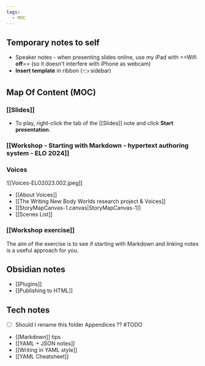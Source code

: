 ```yaml
---
tags:
  - MOC
---
```

## Temporary notes to self

- Speaker notes - when presenting slides online, use my iPad with ==Wifi **off**== (so it doesn't interfere with iPhone as webcam)
- **Insert template** in ribbon (👈 sidebar) 

## Map Of Content (MOC)

### [[Slides]]
- To play, right-click the tab of the [[Slides]] note and click **Start presentation**.

### [[Workshop - Starting with Markdown - hypertext authoring system - ELO 2024]]

### Voices

![[Voices-ELO2023.002.jpeg]]

- [[About Voices]]
- [[The Writing New Body Worlds research project & Voices]]
- [[StoryMapCanvas-1.canvas|StoryMapCanvas-1]]
- [[Scenes List]]

### [[Workshop exercise]]

The aim of the exercise is to see if starting with Markdown and linking notes is a useful approach for you.

## Obsidian notes

- [[Plugins]]
- [[Publishing to HTML]]

## Tech notes
- [ ] Should I rename this folder Appendices ?? #TODO 

- [[Markdown]] tips
- [[YAML + JSON notes]]
- [[Writing in YAML style]]
- [[YAML Cheatsheet]]


